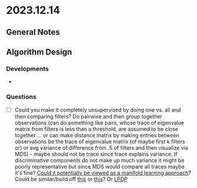 # 2023.12.14

## General Notes

## Algorithm Design

### Developments

*

### Questions

* [ ] Could you make it completely unsupervised by doing one vs. all and then comparing filters? Do pairwise and then group together observations (can do something like pairs, whose trace of eigenvalue matrix from filters is less than a threshold, are assumed to be close together ... or can make distance matrix by making entries between observations be the trace of eigenvalue matrix (of maybe first k filters or) or avg variance of difference from .5 of filters and then visualize via MDS) - maybe should not be trace since trace explains variance. If discriminative components do not make up much variance it might be poorly representative but since MDS would compare all traces maybe it's fine? [Could it potentially be viewed as a manifold learning approach](https://yao-lab.github.io/2019\_csic5011/slides/lecture13\_key.pdf)? Could be similar/build off [this](https://proceedings.neurips.cc/paper\_files/paper/2003/file/d69116f8b0140cdeb1f99a4d5096ffe4-Paper.pdf) or [this](https://www-jstage-jst-go-jp.proxy.lib.umich.edu/article/jsaisigtwo/2007/DMSM-A603/2007\_04/\_pdf/-char/ja)? Or [LPDP](file:///C:/Users/zaisou/Desktop/ICASPADE/978-3-642-04020-7\_60.pdf)

